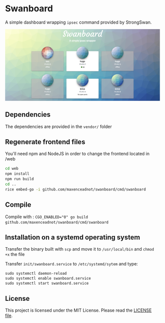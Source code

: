 Swanboard
=========

A simple dashboard wrapping `ipsec` command provided by StrongSwan.


![sample dashboard](sample.png)


## Dependencies

The dependencies are provided in the `vendor/` folder

## Regenerate frontend files

You'll need npm and NodeJS in order to change the frontend located in /web 

```bash
cd web
npm install
npm run build
cd ..
rice embed-go -i github.com/maxenceadnot/swanboard/cmd/swanboard
```

## Compile

Compile with :
`CGO_ENABLED="0" go build github.com/maxenceadnot/swanboard/cmd/swanboard`

## Installation on a systemd operating system

Transfer the binary built with `scp` and move it to `/usr/local/bin` and `chmod +x` the file

Transfer `init/swanboard.service` to `/etc/systemd/sytem` and type:
```
sudo systemctl daemon-reload
sudo systemctl enable swanboard.service
sudo systemctl start swanboard.service
```

## License

This project is licensed under the MIT License. Please read the [LICENSE file](LICENCE).